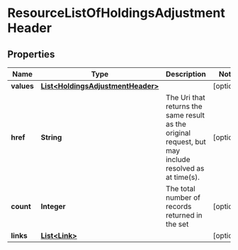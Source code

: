 
# ResourceListOfHoldingsAdjustmentHeader

## Properties
Name | Type | Description | Notes
------------ | ------------- | ------------- | -------------
**values** | [**List&lt;HoldingsAdjustmentHeader&gt;**](HoldingsAdjustmentHeader.md) |  |  [optional]
**href** | **String** | The Uri that returns the same result as the original request,  but may include resolved as at time(s). |  [optional]
**count** | **Integer** | The total number of records returned in the set |  [optional]
**links** | [**List&lt;Link&gt;**](Link.md) |  |  [optional]



